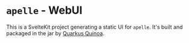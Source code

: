 # `apelle` - WebUI

This is a SvelteKit project generating a static UI for `apelle`.
It's built and packaged in the jar by [Quarkus Quinoa](https://docs.quarkiverse.io/quarkus-quinoa/dev/index.html).
